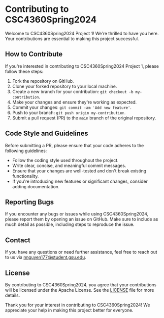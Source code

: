 # Contributing to CSC4360Spring2024

Welcome to CSC4360Spring2024 Project 1! We're thrilled to have you here. Your contributions are essential to making this project successful.

## How to Contribute

If you're interested in contributing to CSC4360Spring2024 Project 1, please follow these steps:

1. Fork the repository on GitHub.
2. Clone your forked repository to your local machine.
3. Create a new branch for your contribution: `git checkout -b my-contribution`.
4. Make your changes and ensure they're working as expected.
5. Commit your changes: `git commit -am 'Add new feature'`.
6. Push to your branch: `git push origin my-contribution`.
7. Submit a pull request (PR) to the `main` branch of the original repository.

## Code Style and Guidelines

Before submitting a PR, please ensure that your code adheres to the following guidelines:

- Follow the coding style used throughout the project.
- Write clear, concise, and meaningful commit messages.
- Ensure that your changes are well-tested and don't break existing functionality.
- If you're introducing new features or significant changes, consider adding documentation.

## Reporting Bugs

If you encounter any bugs or issues while using CSC4360Spring2024, please report them by opening an issue on GitHub. Make sure to include as much detail as possible, including steps to reproduce the issue.

## Contact

If you have any questions or need further assistance, feel free to reach out to us via nnguyen177@student.gsu.edu.

## License

By contributing to CSC4360Spring2024, you agree that your contributions will be licensed under the Apache License. See the [LICENSE](https://github.com/CSC4360Spring2024/Project1/blob/main/LICENSE) file for more details.

Thank you for your interest in contributing to CSC4360Spring2024! We appreciate your help in making this project better for everyone.

